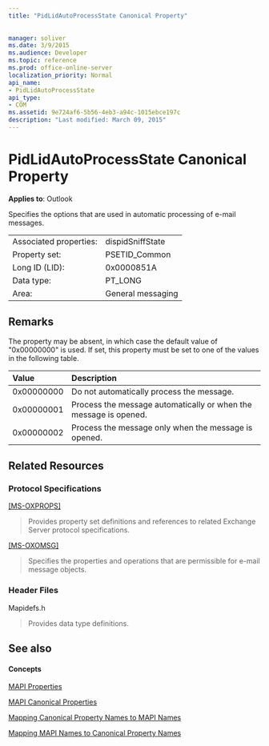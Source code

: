 ```yaml
---
title: "PidLidAutoProcessState Canonical Property"
 
 
manager: soliver
ms.date: 3/9/2015
ms.audience: Developer
ms.topic: reference
ms.prod: office-online-server
localization_priority: Normal
api_name:
- PidLidAutoProcessState
api_type:
- COM
ms.assetid: 9e724af6-5b56-4eb3-a94c-1015ebce197c
description: "Last modified: March 09, 2015"
---
```


# PidLidAutoProcessState Canonical Property

  
  
**Applies to**: Outlook 
  
Specifies the options that are used in automatic processing of e-mail messages.
  
|||
|:-----|:-----|
|Associated properties:  <br/> |dispidSniffState  <br/> |
|Property set:  <br/> |PSETID_Common  <br/> |
|Long ID (LID):  <br/> |0x0000851A  <br/> |
|Data type:  <br/> |PT_LONG  <br/> |
|Area:  <br/> |General messaging  <br/> |
   
## Remarks

The property may be absent, in which case the default value of "0x00000000" is used. If set, this property must be set to one of the values in the following table.
  
|**Value**|**Description**|
|:-----|:-----|
|0x00000000  <br/> |Do not automatically process the message.  <br/> |
|0x00000001  <br/> |Process the message automatically or when the message is opened.  <br/> |
|0x00000002  <br/> |Process the message only when the message is opened.  <br/> |
   
## Related Resources

### Protocol Specifications

[[MS-OXPROPS]](http://msdn.microsoft.com/library/f6ab1613-aefe-447d-a49c-18217230b148%28Office.15%29.aspx)
  
> Provides property set definitions and references to related Exchange Server protocol specifications.
    
[[MS-OXOMSG]](http://msdn.microsoft.com/library/daa9120f-f325-4afb-a738-28f91049ab3c%28Office.15%29.aspx)
  
> Specifies the properties and operations that are permissible for e-mail message objects.
    
### Header Files

Mapidefs.h
  
> Provides data type definitions.
    
## See also

#### Concepts

[MAPI Properties](mapi-properties.md)
  
[MAPI Canonical Properties](mapi-canonical-properties.md)
  
[Mapping Canonical Property Names to MAPI Names](mapping-canonical-property-names-to-mapi-names.md)
  
[Mapping MAPI Names to Canonical Property Names](mapping-mapi-names-to-canonical-property-names.md)

